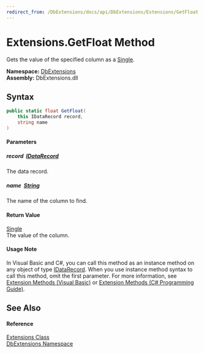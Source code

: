 ```yaml
---
redirect_from: /DbExtensions/docs/api/DbExtensions/Extensions/GetFloat.html
---
```


Extensions.GetFloat Method
==========================
Gets the value of the specified column as a [Single][1].
  
**Namespace:** [DbExtensions][2]  
**Assembly:** DbExtensions.dll

Syntax
------

```csharp
public static float GetFloat(
	this IDataRecord record,
	string name
)
```

#### Parameters

##### *record*  [IDataRecord][3]
The data record.

##### *name*  [String][4]
The name of the column to find.

#### Return Value
[Single][1]  
The value of the column.
#### Usage Note
In Visual Basic and C#, you can call this method as an instance method on any object of type [IDataRecord][3]. When you use instance method syntax to call this method, omit the first parameter. For more information, see [Extension Methods (Visual Basic)][5] or [Extension Methods (C# Programming Guide)][6].

See Also
--------

#### Reference
[Extensions Class][7]  
[DbExtensions Namespace][2]  

[1]: https://learn.microsoft.com/dotnet/api/system.single
[2]: ../README.md
[3]: https://learn.microsoft.com/dotnet/api/system.data.idatarecord
[4]: https://learn.microsoft.com/dotnet/api/system.string
[5]: https://docs.microsoft.com/dotnet/visual-basic/programming-guide/language-features/procedures/extension-methods
[6]: https://docs.microsoft.com/dotnet/csharp/programming-guide/classes-and-structs/extension-methods
[7]: README.md